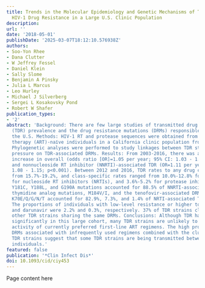 ```yaml
---
title: Trends in the Molecular Epidemiology and Genetic Mechanisms of Transmitted
  HIV-1 Drug Resistance in a Large U.S. Clinic Population
description:
url: ''
date: '2018-05-01'
publishDate: '2025-03-07T18:12:10.576938Z'
authors:
- Soo-Yon Rhee
- Dana Clutter
- W Jeffrey Fessel
- Daniel Klein
- Sally Slome
- Benjamin A Pinsky
- Julia L Marcus
- Leo Hurley
- Michael J Silverberg
- Sergei L Kosakovsky Pond
- Robert W Shafer
publication_types:
- '2'
abstract: 'Background: There are few large studies of transmitted drug resistance
  (TDR) prevalence and the drug resistance mutations (DRMs) responsible for TDR in
  the U.S. Methods: HIV-1 RT and protease sequences were obtained from 4,253 antiretroviral
  therapy (ART)-naı̈ve individuals in a California clinic population from 2003-2016.
  Phylogenetic analyses were performed to study linkages between TDR strains and selection
  pressure on TDR-associated DRMs. Results: From 2003-2016, there was a significant
  increase in overall (odds ratio [OR]=1.05 per year; 95% CI: 1.03 - 1.08; p<0.001)
  and nonnucleoside RT inhibitor (NNRTI)-associated TDR (OR=1.11 per year; 95% CI:
  1.08 - 1.15; p<0.001). Between 2012 and 2016, TDR rates to any drug class ranged
  from 15.7%-19.2%, and class-specific rates ranged from 10.0%-12.8% for NNRTIs, 4.1%-8.1%
  for nucleoside RT inhibitors (NRTIs), and 3.6%-5.2% for protease inhibitors. K103N/S,
  Y181C, Y188L, and G190A mutations accounted for 88.5% of NNRTI-associated TDR. The
  thymidine analog mutations, M184V/I, and the tenofovir-associated DRMs K65R and
  K70E/Q/G/N/T accounted for 82.9%, 7.3%, and 1.4% of NRTI-associated TDR, respectively.
  The proportions of individuals with low-level resistance or higher to boosted atazanavir
  and darunavir were 2.2% and 0.3%, respectively. 37% of TDR strains clustered with
  other TDR strains sharing the same DRMs. Conclusions: Although TDR has increased
  significantly in this large cohort, many TDR strains are unlikely to influence the
  activity of currently preferred first-line ART regimens. The high proportion of
  DRMs associated with infrequently used regimens combined with the clustering of
  TDR strains suggest that some TDR strains are being transmitted between ART-näve
  individuals.'
featured: false
publication: '*Clin Infect Dis*'
doi: 10.1093/cid/ciy453
---
```


Page content here